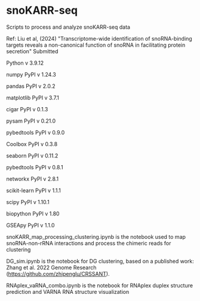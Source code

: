 # snoKARR-seq
Scripts to process and analyze snoKARR-seq data

Ref: Liu et al, (2024) "Transcriptome-wide identification of snoRNA-binding targets reveals a non-canonical function of snoRNA in facilitating protein secretion" Submitted



Python 		v 3.9.12

numpy	PyPI	v 1.24.3

pandas	PyPI	v 2.0.2

matplotlib	PyPI	v 3.7.1

cigar	PyPI	v 0.1.3

pysam	PyPI	v 0.21.0

pybedtools	PyPI	v 0.9.0

Coolbox	PyPI	v 0.3.8

seaborn	PyPI	v 0.11.2

pybedtools	PyPI	v 0.8.1

networkx	PyPI	v 2.8.1

scikit-learn	PyPI	v 1.1.1

scipy	PyPI	v 1.10.1

biopython	PyPI	v 1.80

GSEApy	PyPI	v 1.1.0



snoKARR_map_processing_clustering.ipynb is the notebook used to map snoRNA-non-rRNA interactions and process the chimeric reads for clustering

DG_sim.ipynb is the notebook for DG clustering, based on a published work: Zhang et al. 2022 Genome Research (https://github.com/zhipenglu/CRSSANT).

RNAplex_vaRNA_combo.ipynb is the notebook for RNAplex duplex structure prediction and VARNA RNA structure visualization
